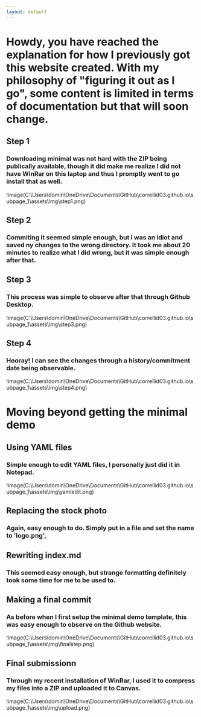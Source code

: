 ```yaml
---
layout: default
---
```


# Howdy, you have reached the explanation for how I previously got this website created. With my philosophy of "figuring it out as I go", some content is limited in terms of documentation but that will soon change.

## Step 1
### Downloading minimal was not hard with the ZIP being publically available, though it did make me realize I did not have WinRar on this laptop and thus I promptly went to go install that as well.
!image(C:\Users\domin\OneDrive\Documents\GitHub\correllid03.github.io\subpage_1\assets\img\step1.png)

## Step 2
### Commiting it seemed simple enough, but I was an idiot and saved ny changes to the wrong directory. It took me about 20 minutes to realize what I did wrong, but it was simple enough after that.

## Step 3
### This process was simple to observe after that through Github Desktop.
!image(C:\Users\domin\OneDrive\Documents\GitHub\correllid03.github.io\subpage_1\assets\img\step3.png)

## Step 4
### Hooray! I can see the changes through a history/commitment date being observable.
!image(C:\Users\domin\OneDrive\Documents\GitHub\correllid03.github.io\subpage_1\assets\img\step4.png)

# Moving beyond getting the minimal demo

## Using YAML files
### Simple enough to edit YAML files, I personally just did it in Notepad.
!image(C:\Users\domin\OneDrive\Documents\GitHub\correllid03.github.io\subpage_1\assets\img\yamledit.png)

## Replacing the stock photo
### Again, easy enough to do. Simply put in a file and set the name to 'logo.png',

## Rewriting index.md
### This seemed easy enough, but strange formatting definitely took some time for me to be used to.

## Making a final commit
### As before when I first setup the minimal demo template, this was easy enough to observe on the Github website.
!image(C:\Users\domin\OneDrive\Documents\GitHub\correllid03.github.io\subpage_1\assets\img\finalstep.png)

## Final submissionn
### Through my recent installation of WinRar, I used it to compress my files into a ZIP and uploaded it to Canvas.
!image(C:\Users\domin\OneDrive\Documents\GitHub\correllid03.github.io\subpage_1\assets\img\upload.png)
